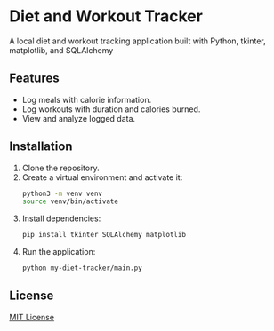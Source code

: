 # Diet and Workout Tracker

A local diet and workout tracking application built with Python, tkinter, matplotlib, and SQLAlchemy

## Features
- Log meals with calorie information.
- Log workouts with duration and calories burned.
- View and analyze logged data.

## Installation
1. Clone the repository.
2. Create a virtual environment and activate it:
    ```bash
    python3 -m venv venv
    source venv/bin/activate
    ```
3. Install dependencies:
    ```bash
    pip install tkinter SQLAlchemy matplotlib
    ```
4. Run the application:
    ```bash
    python my-diet-tracker/main.py
    ```

## License
[MIT License](LICENSE)
